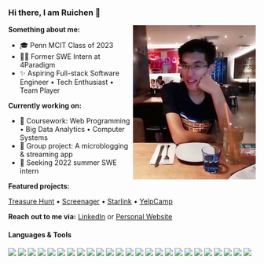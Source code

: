 ### Hi there, I am Ruichen 👋

<!--
My GitHub Statistics (TBA)

<a href="http://ruichenzhang.com">
 <img align="right" src="https://github-readme-stats.vercel.app/api/top-langs/?username=ruichen199801&layout=compact)](https://github.com/anuraghazra/github-readme-stats" alt="Ruichen's Top Langs" />
</a>

<a href="http://ruichenzhang.com">
 <img align="right" src="https://github-readme-stats.vercel.app/api?username=ruichen199801&show_icons=true" alt="Ruichen's GitHub Status" />
</a>
-->

<a href="http://ruichenzhang.com">
 <img align="right" src="./photo.png"](https://github.com/anuraghazra/github-readme-stats" alt="Photo" />
</a>

**Something about me:**

* 🎓 Penn MCIT Class of 2023
* 👨‍💻 Former SWE Intern at 4Paradigm
* ✨ Aspiring Full-stack Software Engineer • Tech Enthusiast • Team Player

**Currently working on:**

* 📖 Coursework: Web Programming • Big Data Analytics • Computer Systems
* 👯 Group project: A microblogging & streaming app
* 💼 Seeking 2022 summer SWE intern

**Featured projects:**

[Treasure Hunt](https://github.com/ruichen199801/treasure-hunt) • [Screenager](https://github.com/ruichen199801/screenager) • [Starlink](https://github.com/ruichen199801/starlink) • [YelpCamp](https://github.com/ruichen199801/yelp-camp)

**Reach out to me via:** [LinkedIn](https://www.linkedin.com/in/ruichen-zhang/) or [Personal Website](http://ruichenzhang.com/)

#### Languages & Tools

<img src="http://img.shields.io/badge/-Java-F89820?style=flat&logo=java&logoColor=white"> <img src="https://img.shields.io/badge/-Python-black?style=flat&logo=python&logoColor=white"> <img src="https://img.shields.io/badge/-JavaScript-eed718?style=flat&logo=javascript&logoColor=ffffff"> <img src="https://img.shields.io/badge/-C-659ad2?style=flat&logo=c%2B%2B&logoColor=ffffff"> <img src="https://img.shields.io/badge/-React-000000?style=flat&logo=react&logoColor=00c8ff"> <img src = "https://img.shields.io/badge/-HTML5-E34F26?style=flat&logo=html5&logoColor=white"> <img src = "https://img.shields.io/badge/-CSS3-1572B6?style=flat&logo=css3&logoColor=white"> <img src="https://img.shields.io/badge/-Bootstrap-563D7C?style=flat&logo=bootstrap&logoColor=white"> <img src="https://img.shields.io/badge/-Figma-cc6699?style=flat&logo=figma&logoColor=ffffff"> <img src="https://img.shields.io/badge/-Spring Boot-4DB33D?style=flat&logo=spring&logoColor=FFFFFF"> <img src="http://img.shields.io/badge/-Node.js-430098?style=flat&logo=Node.js&logoColor=white"> <img src="https://img.shields.io/badge/-Express.js-787878?style=flat&logo=express&logoColor=ffffff"> <img src="https://img.shields.io/badge/-MySQL-F29111?style=flat&logo=mysql&logoColor=FFFFFF"> <img src="http://img.shields.io/badge/-Elasticsearch-4285F4?style=flat&logo=elasticsearch&logoColor=white"> <img src="https://img.shields.io/badge/-MongoDB-4DB33D?style=flat&logo=mongodb&logoColor=FFFFFF"> <img src="http://img.shields.io/badge/-Kafka-F1502F?style=flat&logo=apache-kafka&logoColor=FFFFFF"> <img src="https://img.shields.io/badge/-Flink-cc6699?style=flat&logo=apache-flink&logoColor=ffffff"> <img src="https://img.shields.io/badge/-Spark-eed718?style=flat&logo=apache-spark&logoColor=ffffff"> <img src="http://img.shields.io/badge/-AWS-F89820?style=flat&logo=amazon&logoColor=white"> <img src="http://img.shields.io/badge/-Google%20Cloud%20Platform-4285F4?style=flat&logo=google%20cloud&logoColor=white"> <img src="http://img.shields.io/badge/-Heroku-430098?style=flat&logo=heroku&logoColor=white"> <img src="https://img.shields.io/badge/-Docker-659ad2?style=flat&logo=docker&logoColor=ffffff"> <img src="http://img.shields.io/badge/-Kubernetes-007ACC?style=flat&logo=kubernetes&logoColor=white"> <img src="http://img.shields.io/badge/-Git-F1502F?style=flat&logo=git&logoColor=FFFFFF"> <img src="http://img.shields.io/badge/-Github-000000?style=flat&logo=github&logoColor=FFFFFF">


